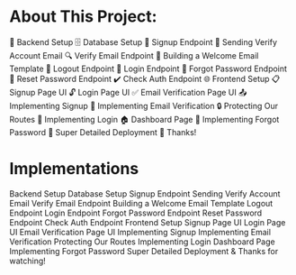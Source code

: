 # About This Project:

🔧 Backend Setup
🗄️ Database Setup
🔐 Signup Endpoint
📧 Sending Verify Account Email
🔍 Verify Email Endpoint
📄 Building a Welcome Email Template
🚪 Logout Endpoint
🔑 Login Endpoint
🔄 Forgot Password Endpoint
🔁 Reset Password Endpoint
✔️ Check Auth Endpoint
🌐 Frontend Setup
📋 Signup Page UI
🔓 Login Page UI
✅ Email Verification Page UI
📤 Implementing Signup
📧 Implementing Email Verification
🔒 Protecting Our Routes
🔑 Implementing Login
🏠 Dashboard Page
🔄 Implementing Forgot Password
🚀 Super Detailed Deployment
🙏 Thanks!

# Implementations

Backend Setup
Database Setup
Signup Endpoint
Sending Verify Account Email
Verify Email Endpoint
Building a Welcome Email Template
Logout Endpoint
Login Endpoint
Forgot Password Endpoint
Reset Password Endpoint
Check Auth Endpoint
Frontend Setup
Signup Page UI
Login Page UI
Email Verification Page UI
Implementing Signup
Implementing Email Verification
Protecting Our Routes
Implementing Login
Dashboard Page
Implementing Forgot Password
Super Detailed Deployment & Thanks for watching!
